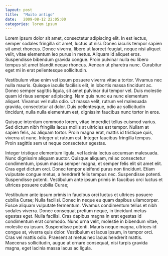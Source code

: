 ```yaml
---
layout: post
title:  "Muito antigo"
date:   2009-08-12 22:05:00
categories: lorem ipsum
---
```


Lorem ipsum dolor sit amet, consectetur adipiscing elit. In est lectus, semper sodales fringilla sit amet, luctus ut nisi. Donec iaculis tempor sapien sit amet rhoncus. Donec viverra, libero ut laoreet feugiat, neque nisi aliquet velit, vitae elementum leo purus in metus. Aliquam id aliquet eros. Suspendisse bibendum gravida congue. Proin pulvinar nulla eu libero tempus sit amet blandit neque rhoncus. Aenean ut pharetra nunc. Curabitur eget mi in erat pellentesque sollicitudin.
<!--more-->
Vestibulum vitae enim vel ipsum posuere viverra vitae a tortor. Vivamus nec nulla mauris. Quisque iaculis facilisis elit, in lobortis massa tincidunt ac. Donec semper sagittis ligula, sit amet pulvinar dui tempor vel. Duis molestie quam id risus semper adipiscing. Nam quis nunc eu nunc elementum aliquet. Vivamus vel nulla odio. Ut massa velit, rutrum vel malesuada gravida, consectetur at dolor. Duis pellentesque, odio ac sollicitudin tincidunt, nulla nulla elementum est, dignissim faucibus nunc tortor in eros.

Quisque interdum commodo lorem, vitae imperdiet tellus euismod varius. Sed dictum nibh fringilla lacus mollis at ultricies est tempor. Nullam at sapien felis, ac aliquam tortor. Proin magna erat, mattis id tristique quis, viverra ut nunc. Integer ut rutrum est. Integer faucibus fringilla tempus. Proin sagittis sem ut neque consectetur egestas.

Integer tristique elementum ligula, vel lacinia lectus accumsan malesuada. Nunc dignissim aliquam auctor. Quisque aliquam, mi ac consectetur condimentum, ipsum massa semper magna, et semper felis elit sit amet elit. Cras eget dictum orci. Donec tempor eleifend purus non tincidunt. Etiam vulputate congue metus, a hendrerit felis tempus nec. Suspendisse potenti. Suspendisse potenti. Vestibulum ante ipsum primis in faucibus orci luctus et ultrices posuere cubilia Curae;

Vestibulum ante ipsum primis in faucibus orci luctus et ultrices posuere cubilia Curae; Nulla facilisi. Donec in neque eu quam dapibus ullamcorper. Fusce aliquam vulputate fermentum. Vivamus condimentum tellus et nibh sodales viverra. Donec consequat pretium neque, in tincidunt metus egestas eget. Nulla facilisi. Cras dapibus magna in erat egestas id condimentum erat commodo. Nunc urna velit, molestie in bibendum vitae, molestie eu ipsum. Suspendisse potenti. Mauris neque magna, ultrices id congue at, viverra quis dolor. Vestibulum et lacus ipsum, in tempor orci. Cras vel mattis odio. Praesent at metus nec lacus hendrerit mattis. Maecenas sollicitudin, augue at ornare consequat, nisi turpis gravida magna, eget lacinia massa lacus ac ligula.
